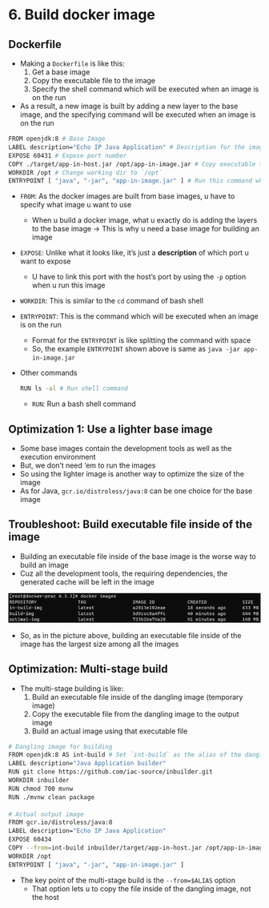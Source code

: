# 6. Build docker image

## Dockerfile

- Making a `Dockerfile` is like this:
    1. Get a base image
    2. Copy the executable file to the image
    3. Specify the shell command which will be executed when an image is on the run
- As a result, a new image is built by adding a new layer to the base image, and the specifying command will be executed when an image is on the run

```bash
FROM openjdk:8 # Base Image
LABEL description="Echo IP Java Application" # Description for the image
EXPOSE 60431 # Expose port number
COPY ./target/app-in-host.jar /opt/app-in-image.jar # Copy executable file to the image
WORKDIR /opt # Change working dir to `/opt`
ENTRYPOINT [ "java", "-jar", "app-in-image.jar" ] # Run this command when an image is on the run
```

- `FROM`: As the docker images are built from base images, u have to specify what image u want to use
    - When u build a docker image, what u exactly do is adding the layers to the base image → This is why u need a base image for building an image
- `EXPOSE`: Unlike what it looks like, it’s just a **description** of which port u want to expose
    - U have to link this port with the host’s port by using the `-p` option when u run this image
- `WORKDIR`: This is similar to the `cd` command of bash shell
- `ENTRYPOINT`: This is the command which will be executed when an image is on the run
    - Format for the `ENTRYPOINT` is like splitting the command with space
    - So, the example `ENTRYPOINT` shown above is same as `java -jar app-in-image.jar`
- Other commands
    
    ```bash
    RUN ls -al # Run shell command
    ```
    
    - `RUN`: Run a bash shell command

## Optimization 1: Use a lighter base image

- Some base images contain the development tools as well as the execution environment
- But, we don’t need ‘em to run the images
- So using the lighter image is another way to optimize the size of the image
- As for Java, `gcr.io/distroless/java:8` can be one choice for the base image

## Troubleshoot: Build executable file inside of the image

- Building an executable file inside of the base image is the worse way to build an image
- Cuz all the development tools, the requiring dependencies, the generated cache will be left in the image

![Untitled](6%20Build%20do%20edec5/Untitled.png)

- So, as in the picture above, building an executable file inside of the image has the largest size among all the images

## Optimization: Multi-stage build

- The multi-stage building is like:
    1. Build an executable file inside of the dangling image (temporary image)
    2. Copy the executable file from the dangling image to the output image
    3. Build an actual image using that executable file 

```bash
# Dangling image for building
FROM openjdk:8 AS int-build # Set `int-build` as the alias of the dangling image
LABEL description="Java Application builder"
RUN git clone https://github.com/iac-source/inbuilder.git
WORKDIR inbuilder
RUN chmod 700 mvnw
RUN ./mvnw clean package

# Actual output image
FROM gcr.io/distroless/java:8
LABEL description="Echo IP Java Application"
EXPOSE 60434
COPY --from=int-build inbuilder/target/app-in-host.jar /opt/app-in-image.jar # Use `--from=$ALIAS` option to specify the path of the executable file
WORKDIR /opt
ENTRYPOINT [ "java", "-jar", "app-in-image.jar" ]
```

- The key point of the multi-stage build is the `--from=$ALIAS` option
    - That option lets u to copy the file inside of the dangling image, not the host